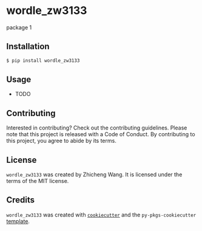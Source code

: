 # wordle_zw3133

package 1

## Installation

```bash
$ pip install wordle_zw3133
```

## Usage

- TODO

## Contributing

Interested in contributing? Check out the contributing guidelines. Please note that this project is released with a Code of Conduct. By contributing to this project, you agree to abide by its terms.

## License

`wordle_zw3133` was created by Zhicheng Wang. It is licensed under the terms of the MIT license.

## Credits

`wordle_zw3133` was created with [`cookiecutter`](https://cookiecutter.readthedocs.io/en/latest/) and the `py-pkgs-cookiecutter` [template](https://github.com/py-pkgs/py-pkgs-cookiecutter).
